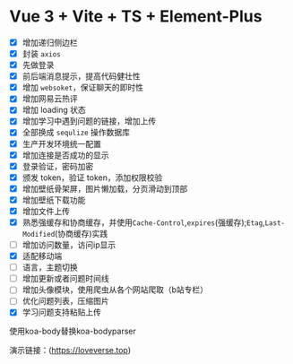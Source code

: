 # Vue 3 + Vite + TS + Element-Plus

* [x] 增加递归侧边栏 
* [x] 封装 `axios` 
* [x] 先做登录 
* [x] 前后端消息提示，提高代码健壮性 
* [x] 增加 `websoket`，保证聊天的即时性 
* [x] 增加网易云热评 
* [x] 增加 loading 状态 
* [x] 增加学习中遇到问题的链接，增加上传
* [x] 全部换成 `sequlize` 操作数据库 
* [x] 生产开发环境统一配置 
* [x] 增加连接是否成功的显示 
* [x] 登录验证，密码加密 
* [x] 颁发 token，验证 token，添加权限校验 
* [x] 增加壁纸骨架屏，图片懒加载，分页滑动到顶部 
* [x] 增加壁纸下载功能 
* [x] 增加文件上传
* [x] 熟悉强缓存和协商缓存，并使用`Cache-Control`,`expires`(强缓存);`Etag`,`Last-Modified`(协商缓存)实践
* [ ] 增加访问数量，访问ip显示
* [x] 适配移动端
* [ ] 语言，主题切换
* [ ] 增加更新或者问题时间线
* [ ] 增加头像模块，使用爬虫从各个网站爬取（b站专栏）
* [ ] 优化问题列表，压缩图片
* [x] 学习问题支持粘贴上传

使用koa-body替换koa-bodyparser

演示链接：(https://loveverse.top)
